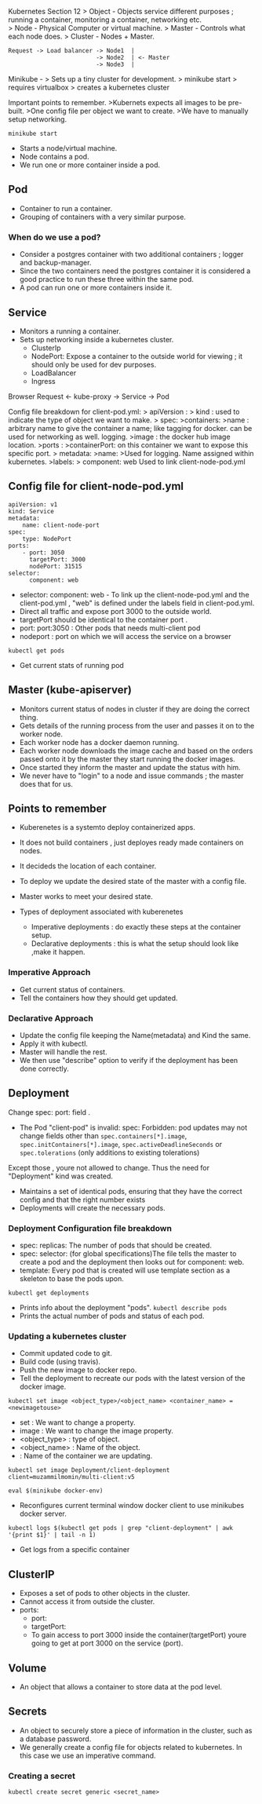 Kubernetes Section 12
	> Object - Objects service different purposes ; running a container, monitoring a container, networking etc.	
	> Node - Physical Computer or virtual machine.
	> Master - Controls what each node does.
	> Cluster - Nodes + Master.

	Request -> Load balancer -> Node1  |
							 -> Node2  | <- Master
							 -> Node3  |


Minikube - 
	> Sets up a tiny cluster for development.
	> minikube start
		> requires virtualbox
		> creates a kubernetes cluster


Important points to remember.
	>Kubernets expects all images to be pre-built.
	>One config file per object we want to create.
	>We have to manually setup networking.

`minikube start`
* Starts a node/virtual machine.
* Node contains a pod.
* We run one or more container inside a pod.

## Pod 
* Container to run a container.
* Grouping of containers with a very similar purpose.

### When do we use a pod?
* Consider a postgres container with two additional containers ; logger and backup-manager.
* Since the two containers need the postgres container it is considered a good practice to run these three within the same pod.
* A pod can run one or more containers inside it.


## Service
* Monitors a running a container.
* Sets up networking inside a kubernetes cluster.
	* ClusterIp
	* NodePort: Expose a container to the outside world for viewing ; it should only be used for dev purposes.
	* LoadBalancer
	* Ingress

Browser Request <-  kube-proxy -> Service -> Pod
        			  		 
Config file breakdown for client-pod.yml:
	> apiVersion :
	> kind : used to indicate the type of object we want to make.
	> spec:
		>containers:
			>name : arbitrary name to give the container a name; like 	        tagging for docker.
					can be used for networking as well.
					logging.
			>image : the docker hub image location.
			>ports :
				>containerPort: on this container we want to expose this specific port.
	> metadata:
		>name: 
			>Used for logging. Name assigned within kubernetes.
		>labels:
			> component: web
				Used to link client-node-pod.yml

## Config file for client-node-pod.yml
	apiVersion: v1
	kind: Service
	metadata:	
  		name: client-node-port
	spec:
 		type: NodePort
 	ports:
  		- port: 3050
   		  targetPort: 3000
    	  nodePort: 31515
 	selector:
  		  component: web



* selector: component: web - To link up the client-node-pod.yml and the  client-pod.yml , "web" is defined under the labels field in client-pod.yml.
* Direct all traffic and expose port 3000 to the outside world.
* targetPort should be identical to the container port .
* port: port:3050 : Other pods that needs multi-client pod
* nodeport : port on which we will access the service on a browser

`kubectl get pods` 
* Get current stats of running pod

## Master (kube-apiserver)
* Monitors current status of nodes in cluster if they are doing the correct thing.
* Gets details of the running process from the user and passes it on to the worker node.
* Each worker node has a docker daemon running.
* Each worker node downloads the image cache and based on the orders passed onto it by the master they start running the docker images.
* Once started they inform the master and update the status with him.
* We never have to "login" to a node and issue commands ; the master does that for us.

## Points to remember
* Kuberenetes is a systemto deploy containerized apps.
* It does not build containers , just deployes ready made containers on nodes.
* It decideds the location of each container.
* To deploy we update the desired state of the master with a config file.
* Master works to meet your desired state.

* Types of deployment associated with kuberenetes
	* Imperative deployments : do exactly these steps at the container setup.
	* Declarative deployments : this is what the setup should look like ,make it happen.


### Imperative Approach

* Get current status of containers.
* Tell the containers how they should get updated.

### Declarative Approach 

* Update the config file keeping the Name(metadata) and Kind the same.
* Apply it with kubectl.
* Master will handle the rest.
* We then use "describe" option to verify if the deployment has been done correctly.

## Deployment 
Change spec: port: field .
* The Pod "client-pod" is invalid: spec: Forbidden: pod updates may not change fields other than `spec.containers[*].image`, `spec.initContainers[*].image`, `spec.activeDeadlineSeconds` or `spec.tolerations` (only additions to existing tolerations)

Except those , youre not allowed to change. Thus the need for "Deployment" kind was created.
* Maintains a set of identical pods, ensuring that they have the correct config and that the right number exists
* Deployments will create the necessary pods.

### Deployment Configuration file breakdown

* spec: replicas: The number of pods that should be created.
* spec: selector: (for global specifications)The file tells the master to create a pod and the deployment then looks out for component: web.
* template: Every pod that is created will use template section as a skeleton to base the pods upon.

`kubectl get deployments`
* Prints info about the deployment "pods".
`kubectl describe pods`
* Prints the actual number of pods and status of each pod.

### Updating a kubernetes cluster
* Commit updated code to git.
* Build code (using travis).
* Push the new image to docker repo.
* Tell the deployment to recreate our pods with the latest version of the docker image.


`kubectl set image <object_type>/<object_name> <container_name> = <newimagetouse>`
* set : We want to change a property.
* image : We want to change the image property.
* <object_type> : type of object.
* <object_name> : Name of the object.
* <container name> : Name of the container we are updating.


`kubectl set image Deployment/client-deployment client=muzammilmomin/multi-client:v5`

`eval $(minikube docker-env)`
* Reconfigures current terminal window docker client to use minikubes docker server.

`kubectl logs $(kubectl get pods | grep "client-deployment" | awk '{print $1}' | tail -n 1)`
* Get logs from a specific container

## ClusterIP
* Exposes a set of pods to other objects in the cluster.
* Cannot access it from outside the cluster.
* ports: 
	* port: 
	* targetPort: 
	* To gain access to port 3000 inside the container(targetPort) youre going to get at port 3000 on the service (port).


## Volume
* An object that allows a container to store data at the pod level.

## Secrets
* An object to securely store a piece of information in the cluster, such as a database password.
* We generally create a config file for objects related to kubernetes. In this case we use an imperative command.

### Creating a secret
`kubectl create secret generic <secret_name>` 

